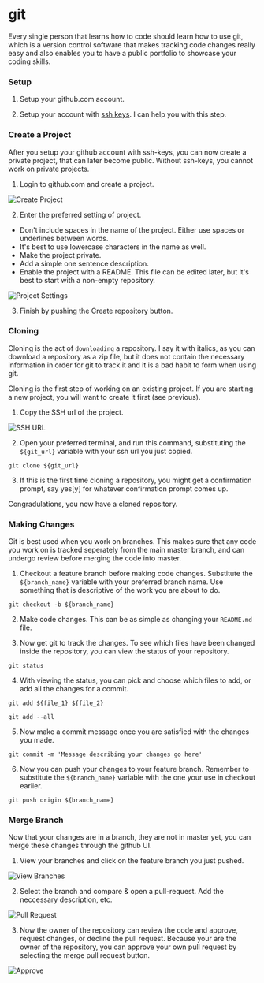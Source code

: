 # git

Every single person that learns how to code should learn how to use git, which is a version control software that makes tracking code changes really easy and also enables you to have a public portfolio to showcase your coding skills.

### Setup

1. Setup your github.com account.

2. Setup your account with [ssh keys](https://help.github.com/en/github/authenticating-to-github/generating-a-new-ssh-key-and-adding-it-to-the-ssh-agent). I can help you with this step.

### Create a Project

After you setup your github account with ssh-keys, you can now create a private project, that can later become public. Without ssh-keys, you cannot work on private projects.

1. Login to github.com and create a project.

![Create Project](img/create-project-button.JPG)

2. Enter the preferred setting of project.

- Don't include spaces in the name of the project. Either use spaces or underlines between words.
- It's best to use lowercase characters in the name as well.
- Make the project private.
- Add a simple one sentence description.
- Enable the project with a README. This file can be edited later, but it's best to start with a non-empty repository.

![Project Settings](img/create-project-settings.JPG)

3. Finish by pushing the Create repository button.

### Cloning

Cloning is the act of `downloading` a repository. I say it with italics, as you can download a repository as a zip file, but it does not contain the necessary information in order for git to track it and it is a bad habit to form when using git.

Cloning is the first step of working on an existing project.
If you are starting a new project, you will want to create it first (see previous).

1. Copy the SSH url of the project.

![SSH URL](img/ssh-url.JPG)

2. Open your preferred terminal, and run this command, substituting the `${git_url}` variable with your ssh url you just copied.

```
git clone ${git_url}
```

3. If this is the first time cloning a repository, you might get a confirmation prompt, say yes[y] for whatever confirmation prompt comes up.

Congradulations, you now have a cloned repository.

### Making Changes

Git is best used when you work on branches.
This makes sure that any code you work on is tracked seperately from the main master branch, and can undergo review before merging the code into master.

1. Checkout a feature branch before making code changes. Substitute the  `${branch_name}` variable with your preferred branch name. Use something that is descriptive of the work you are about to do.

```
git checkout -b ${branch_name}
```

2. Make code changes. This can be as simple as changing your `README.md` file.

3. Now get git to track the changes. To see which files have been changed inside the repository, you can view the status of your repository.

```
git status
```

4. With viewing the status, you can pick and choose which files to add, or add all the changes for a commit.

```
git add ${file_1} ${file_2}
```

```
git add --all
```

5. Now make a commit message once you are satisfied with the changes you made.

```
git commit -m 'Message describing your changes go here'
```

6. Now you can push your changes to your feature branch. Remember to substitute the `${branch_name}` variable with the one your use in checkout earlier.

```
git push origin ${branch_name}
```

### Merge Branch

Now that your changes are in a branch, they are not in master yet, you can merge these changes through the github UI.

1. View your branches and click on the feature branch you just pushed.

![View Branches](img/branches-repo.JPG)

2. Select the branch and compare & open a pull-request. Add the neccessary description, etc.

![Pull Request](img/pull-request.JPG)

3. Now the owner of the repository can review the code and approve, request changes, or decline the pull request. Because your are the owner of the repository, you can approve your own pull request by selecting the merge pull request button.

![Approve](img/approve-pr.JPG)
